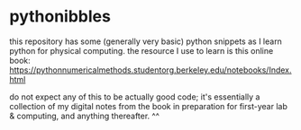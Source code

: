# pythonibbles
this repository has some (generally very basic) python snippets as I learn python for physical computing. the resource I use to learn is this online book: https://pythonnumericalmethods.studentorg.berkeley.edu/notebooks/Index.html

do not expect any of this to be actually good code; it's essentially a collection of my digital notes from the book in preparation for first-year lab & computing, and anything thereafter. ^^
